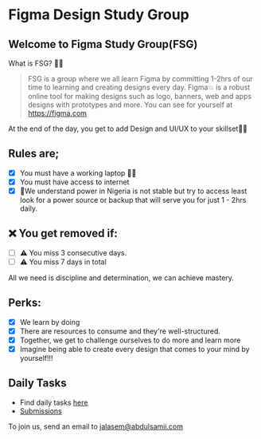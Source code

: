 # Figma Design Study Group
## Welcome to Figma Study Group(FSG)
What is FSG? 🤷‍♂ 
> FSG is a group where we all learn Figma by committing 1-2hrs of our time to learning and creating designs every day.
Figma💥 is a robust online tool for making designs such as logo, banners, web and apps designs with prototypes and more. 
You can see for yourself at https://figma.com

At the end of the day, you get to add Design and UI/UX to your skillset💯💯  

## Rules are;  
- [x] You must have a working laptop 👨‍💻
- [x] You must have access to internet 
- [x] 🚨We understand power in Nigeria is not stable but try to access least look for a power source or backup that will serve you for just 1 - 2hrs daily. 

## ❌ You get removed if:
- [ ] ⚠️ You miss 3 consecutive days.
- [ ] ⚠️ You miss 7 days in total

All we need is discipline and determination, we can achieve mastery.

## Perks: 
- [x] We learn by doing 
- [x] There are resources to consume and they're well-structured. 
- [x] Together, we get to challenge ourselves to do more and learn more 
- [x] Imagine being able to create every design that comes to your mind by yourself!!!  

## Daily Tasks
- Find daily tasks [here](dailyTasks/README.md)
- [Submissions](dailyTasks/Submissions.md)

To join us, send an email to jalasem@abdulsamii.com
